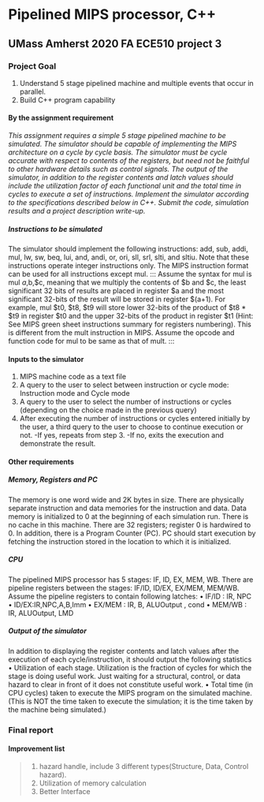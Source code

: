 # Pipelined MIPS processor, C++
## UMass Amherst 2020 FA ECE510 project 3
### Project Goal
1. Understand 5 stage pipelined machine and multiple events that occur in parallel. 
2. Build C++ program capability
#### By the assignment requirement

*This assignment requires a simple 5 stage pipelined machine to be simulated. The simulator should be capable of implementing the MIPS architecture on a cycle by cycle basis. The simulator must be cycle accurate with respect to contents of the registers, but need not be faithful to other hardware details such as control signals. The output of the simulator, in addition to the register contents and latch values should include the utilization factor of each functional unit and the total time in cycles to execute a set of instructions. Implement the simulator according to the specifications described below in C++. Submit the code, simulation results and a project description write-up.*

##### Instructions to be simulated
The simulator should implement the following instructions: add, sub, addi, mul, lw, sw, beq, lui, and, andi, or, ori, sll, srl, slti, and sltiu. Note that these instructions operate integer instructions only. The MIPS instruction format can be used for all instructions except mul. 
:::
Assume the syntax for mul is mul $a,$b,$c, meaning that we multiply the contents of $b and $c, the least significant 32 bits of results are placed in register $a and the most significant 32-bits of the result will be stored in register $(a+1). For example, mul $t0, $t8, $t9 will store lower 32-bits of the product of $t8 * $t9 in register $t0 and the upper 32-bits of the product in register $t1 (Hint: See MIPS green sheet instructions summary for registers numbering). This is different from the mult instruction in MIPS. Assume the opcode and function code for mul to be same as that of mult.
:::

#### Inputs to the simulator
1. MIPS machine code as a text file
2. A query to the user to select between instruction or cycle mode: Instruction mode and Cycle mode
3. A query to the user to select the number of instructions or cycles (depending on the choice made in the previous query)
4. After executing the number of instructions or cycles entered initially by the user, a third query to the user to choose to continue execution or not.
    -If yes, repeats from step 3.
    -If no, exits the execution and demonstrate the result.
    
#### Other requirements
##### Memory, Registers and PC
The memory is one word wide and 2K bytes in size. There are physically separate instruction and data memories for the instruction and data. Data memory is initialized to 0 at the beginning of each simulation run. There is no cache in this machine.
There are 32 registers; register 0 is hardwired to 0. In addition, there is a Program Counter (PC). PC should start execution by fetching the instruction stored in the location to which it is initialized.

##### CPU
The pipelined MIPS processor has 5 stages: IF, ID, EX, MEM, WB. There are pipeline registers between the stages: IF/ID, ID/EX, EX/MEM, MEM/WB. Assume the pipeline registers to contain following latches:
• IF/ID : IR, NPC
• ID/EX:IR,NPC,A,B,Imm
• EX/MEM : IR, B, ALUOutput , cond
• MEM/WB : IR, ALUOutput, LMD

##### Output of the simulator
In addition to displaying the register contents and latch values after the execution of each cycle/instruction, it should output the following statistics
• Utilization of each stage. Utilization is the fraction of cycles for which the stage is doing useful work. Just waiting for a structural, control, or data hazard to clear in front of it does not constitute useful work.
• Total time (in CPU cycles) taken to execute the MIPS program on the simulated machine. (This is NOT the time taken to execute the simulation; it is the time taken by the machine being simulated.)

### Final report

#### Improvement list
> 1. hazard handle, include 3 different types(Structure, Data, Control hazard).
> 2. Utilization of memory calculation
> 3. Better Interface
